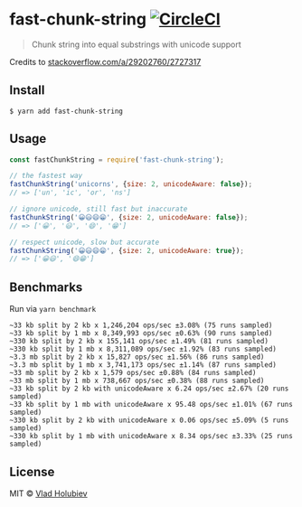 # fast-chunk-string [![CircleCI](https://img.shields.io/circleci/project/github/vladgolubev/fast-chunk-string.svg)](https://circleci.com/gh/vladgolubev/fast-chunk-string)

> Chunk string into equal substrings with unicode support

Credits to [stackoverflow.com/a/29202760/2727317](https://stackoverflow.com/a/29202760/2727317)

## Install

```
$ yarn add fast-chunk-string
```

## Usage

```js
const fastChunkString = require('fast-chunk-string');

// the fastest way
fastChunkString('unicorns', {size: 2, unicodeAware: false});
// => ['un', 'ic', 'or', 'ns']

// ignore unicode, still fast but inaccurate
fastChunkString('😀😃😄😁', {size: 2, unicodeAware: false});
// => ['😀', '😃', '😄', '😁']

// respect unicode, slow but accurate
fastChunkString('😀😃😄😁', {size: 2, unicodeAware: true});
// => ['😀😃', '😄😁']
```

## Benchmarks

Run via `yarn benchmark`

```
~33 kb split by 2 kb x 1,246,204 ops/sec ±3.08% (75 runs sampled)
~33 kb split by 1 mb x 8,349,993 ops/sec ±0.63% (90 runs sampled)
~330 kb split by 2 kb x 155,141 ops/sec ±1.49% (81 runs sampled)
~330 kb split by 1 mb x 8,311,089 ops/sec ±1.92% (83 runs sampled)
~3.3 mb split by 2 kb x 15,827 ops/sec ±1.56% (86 runs sampled)
~3.3 mb split by 1 mb x 3,741,173 ops/sec ±1.14% (87 runs sampled)
~33 mb split by 2 kb x 1,579 ops/sec ±0.88% (84 runs sampled)
~33 mb split by 1 mb x 738,667 ops/sec ±0.38% (88 runs sampled)
~33 kb split by 2 kb with unicodeAware x 6.24 ops/sec ±2.67% (20 runs sampled)
~33 kb split by 1 mb with unicodeAware x 95.48 ops/sec ±1.01% (67 runs sampled)
~330 kb split by 2 kb with unicodeAware x 0.06 ops/sec ±5.09% (5 runs sampled)
~330 kb split by 1 mb with unicodeAware x 8.34 ops/sec ±3.33% (25 runs sampled)
```

## License

MIT © [Vlad Holubiev](https://vladholubiev.com)
